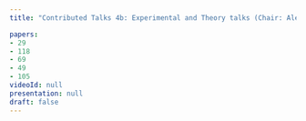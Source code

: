 ```yaml
---
title: "Contributed Talks 4b: Experimental and Theory talks (Chair: Aleksey Fedorov)"

papers:
- 29
- 118
- 69
- 49
- 105
videoId: null
presentation: null
draft: false
---
```

